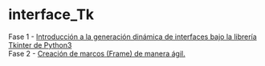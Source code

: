 # interface_Tk

Fase 1 - <a href="https://www.youtube.com/watch?v=DjicZnXHK1o&t=8s">
         Introducción a la generación dinámica de interfaces bajo la librería Tkinter de Python3
         </a></br>
Fase 2 - <a href="https://www.youtube.com/watch?v=u_oGPSUX61g">
         Creación de marcos (Frame) de manera ágil.
         </a></br>
